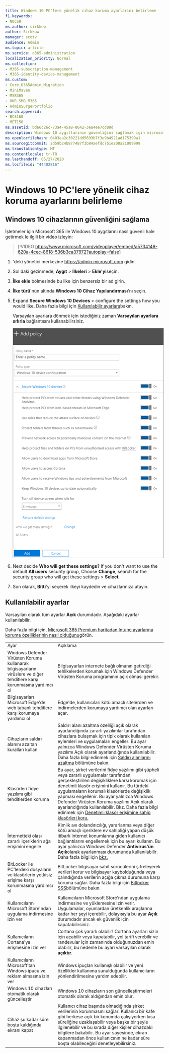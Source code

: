 ```yaml
---
title: Windows 10 PC'lere yönelik cihaz koruma ayarlarını belirleme
f1.keywords:
- NOCSH
ms.author: sirkkuw
author: Sirkkuw
manager: scotv
audience: Admin
ms.topic: article
ms.service: o365-administration
localization_priority: Normal
ms.collection:
- M365-subscription-management
- M365-identity-device-management
ms.custom:
- Core_O365Admin_Migration
- MiniMaven
- MSB365
- OKR_SMB_M365
- AdminSurgePortfolio
search.appverid:
- BCS160
- MET150
ms.assetid: bd66c26c-73a4-45a8-8642-3ea4ee7cd89d
description: Windows 10 aygıtlarının güvenliğini sağlamak için microsoft 365'te varsayılan ve diğer ayarlar hakkında bilgi edinin.
ms.openlocfilehash: 0403ea2c30221dd5693b7f3e9b4921ad175399a1
ms.sourcegitcommit: 2d59b24b877487f3b84aefdc7b1e200a21009999
ms.translationtype: MT
ms.contentlocale: tr-TR
ms.lasthandoff: 05/27/2020
ms.locfileid: "44402816"
---
```

# <a name="set-device-protection-settings-for-windows-10-pcs"></a>Windows 10 PC'lere yönelik cihaz koruma ayarlarını belirleme

## <a name="secure-windows-10-devices"></a>Windows 10 cihazlarının güvenliğini sağlama

İşletmeler için Microsoft 365 ile Windows 10 aygıtlarını nasıl güvenli hale getirmek le ilgili bir video izleyin:
  
> [!VIDEO https://www.microsoft.com/videoplayer/embed/a5734146-620a-4cec-8618-536b3ca37972?autoplay=false]
  
1. 'deki yönetici merkezine <a href="https://go.microsoft.com/fwlink/p/?linkid=837890" target="_blank">https://admin.microsoft.com</a> gidin. 
    
2. Sol daki gezinmede, **Aygıt** \> **İlkeleri** \> **Ekle'yi**seçin.
  
3. **İlke ekle** bölmesinde bu ilke için benzersiz bir ad girin. 
    
4. **İlke türü**'nün altında **Windows 10 Cihaz Yapılandırması**'nı seçin.
    
5. Expand **Secure Windows 10 Devices** \> configure the settings how you would like. Daha fazla bilgi için [Kullanılabilir ayarlara](#available-settings)bakın. 
    
    Varsayılan ayarlara dönmek için istediğiniz zaman **Varsayılan ayarlara sıfırla** bağlantısını kullanabilirsiniz. 
    
    ![Add policy pane with Windows 10 Device configuration selected](../media/fa9e2dc2-7eae-4c96-af34-765a1f641ecf.png)
  
6. Next decide **Who will get these settings?** If you don't want to use the default **All users** security group, Choose **Change**, search for the security group who will get these settings \> **Select**.
    
7. Son olarak, **Bitti**'yi seçerek ilkeyi kaydedin ve cihazlarınıza atayın. 
    
## <a name="available-settings"></a>Kullanılabilir ayarlar

Varsayılan olarak tüm ayarlar **Açık** durumdadır. Aşağıdaki ayarlar kullanılabilir.
  
Daha fazla bilgi için, [Microsoft 365 Premium haritadan Intune ayarlarına koruma özelliklerinin nasıl olduğunu](map-protection-features-to-intune-settings.md)görün. 
  
|||
|:-----|:-----|
|Ayar  <br/> |Açıklama  <br/> |
|Windows Defender Virüsten Koruma kullanarak bilgisayarların virüslere ve diğer tehditlere karşı korunmasına yardımcı ol  <br/> |Bilgisayarları internete bağlı olmanın getirdiği tehlikelerden korumak için Windows Defender Virüsten Koruma programının açık olması gerekir.  <br/> |
|Bilgisayarları Microsoft Edge'de web tabanlı tehditlere karşı korumaya yardımcı ol  <br/> |Edge'de, kullanıcıları kötü amaçlı sitelerden ve indirmelerden korumaya yardımcı olan ayarları açar.  <br/> |
|Cihazların saldırı alanını azaltan kuralları kullan  <br/> |Saldırı alanı azaltma özelliği açık olarak ayarlandığında zararlı yazılımlar tarafından cihazlara bulaşmak için tipik olarak kullanılan eylemleri ve uygulamaları engeller. Bu ayar yalnızca Windows Defender Virüsten Koruma yazılımı Açık olarak ayarlandığında kullanılabilir. Daha fazla bilgi edinmek için [Saldırı alanlarını azaltma](https://docs.microsoft.com/windows/security/threat-protection/microsoft-defender-atp/exploit-protection) bölümüne bakın.  <br/> |
|Klasörleri fidye yazılımı gibi tehditlerden koruma  <br/> |Bu ayar, şirket verilerini fidye yazılımı gibi şüpheli veya zararlı uygulamalar tarafından gerçekleştirilen değişikliklere karşı korumak için denetimli klasör erişimini kullanır. Bu türdeki uygulamaların korumalı klasörlerde değişiklik yapması engellenir. Bu ayar yalnızca Windows Defender Virüsten Koruma yazılımı Açık olarak ayarlandığında kullanılabilir. Bkz. Daha fazla bilgi edinmek için [Denetimli klasör erişimine sahip klasörleri koru.](https://docs.microsoft.com/mem/configmgr/protect/deploy-use/create-deploy-exploit-guard-policy#bkmk_CFA)  <br/> |
|İnternetteki olası zararlı içeriklerin ağa erişimini engelle  <br/> |Kimlik avı dolandırıcılığı, yararlanma veya diğer kötü amaçlı içeriklere ev sahipliği yapan düşük itibarlı Internet konumlarına giden kullanıcı bağlantılarını engellemek için bu ayarı kullanın. Bu ayar yalnızca Windows Defender **Antivirus'ün Açık**olarak ayarlanması durumunda kullanılabilir. Daha fazla bilgi için [bkz.](https://docs.microsoft.com/windows/security/threat-protection/windows-defender-antivirus/configure-real-time-protection-windows-defender-antivirus)  <br/> |
|BitLocker ile PC'lerdeki dosyaların ve klasörlerin yetkisiz erişime karşı korunmasına yardımcı ol  <br/> |BitLocker bilgisayar sabit sürücülerini şifreleyerek verileri korur ve bilgisayar kaybolduğunda veya çalındığında verilerin açığa çıkma durumuna karşı koruma sağlar. Daha fazla bilgi için [Bitlocker SSS](https://go.microsoft.com/fwlink/?linkid=871000)bölümüne bakın.  <br/> |
|Kullanıcıların Microsoft Store'ndan uygulama indirmesine izin ver  <br/> |Kullanıcıların Microsoft Store'ndan uygulama indirmesine ve yüklemesine izin verir. Uygulamalar, oyunlardan üretkenlik araçlarına kadar her şeyi içerebilir, dolayısıyla bu ayar **Açık** durumdadır ancak ek güvenlik için kapatabilirsiniz.  <br/> |
|Kullanıcıların Cortana'ya erişmesine izin ver  <br/> |Cortana çok yararlı olabilir! Cortana ayarları sizin için açabilir veya kapatabilir, yol tarifi verebilir ve randevular için zamanında olduğunuzdan emin olabilir, bu nedenle bu ayarı varsayılan olarak **açıktır.**  <br/> |
|Kullanıcıların Microsoft'tan Windows ipucu ve reklam almasına izin ver  <br/> |Windows ipuçları kullanışlı olabilir ve yeni özellikler kullanıma sunulduğunda kullanıcıların yönlendirilmesine yardım edebilir.  <br/> |
|Windows 10 cihazları otomatik olarak güncelleştir  <br/> |Windows 10 cihazların son güncelleştirmeleri otomatik olarak aldığından emin olur.  <br/> |
|Cihaz şu kadar süre boşta kaldığında ekranı kapat  <br/> |Kullanıcı cihaz başında olmadığında şirket verilerinin korunmasını sağlar. Kullanıcı bir kafe gibi herkese açık bir konumda çalışıyorken kısa süreliğine uzaklaşabilir veya başka bir şeyle ilgilenebilir ve bu sırada diğer kişiler cihazdaki bilgilere bakabilir. Bu ayar sayesinde, ekran kapanmadan önce kullanıcının ne kadar süre boşta olabileceğini denetleyebilirsiniz.  <br/> |
